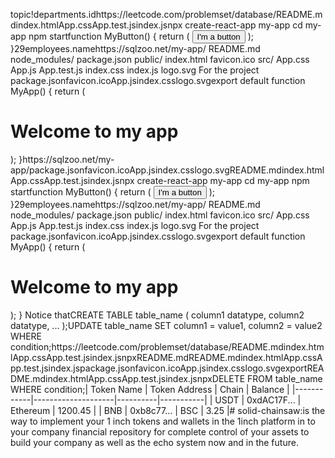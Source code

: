 topic!departments.idhttps://leetcode.com/problemset/database/README.mdindex.htmlApp.cssApp.test.jsindex.jsnpx create-react-app my-app
cd my-app
npm startfunction MyButton() {
 return (
 <button>I'm a button</button>
 );
}29employees.namehttps://sqlzoo.net/my-app/
 README.md
 node_modules/
 package.json
 public/
 index.html
 favicon.ico
 src/
 App.css
 App.js
 App.test.js
 index.css
 index.js
 logo.svg
For the project package.jsonfavicon.icoApp.jsindex.csslogo.svgexport default function MyApp() {
 return (
 <div>
 <h1>Welcome to my app</h1>
 <MyButton />
 </div>
 );
}https://sqlzoo.net/my-app/package.jsonfavicon.icoApp.jsindex.csslogo.svgREADME.mdindex.htmlApp.cssApp.test.jsindex.jsnpx create-react-app my-app
cd my-app
npm startfunction MyButton() {
 return (
 <button>I'm a button</button>
 );
}29employees.namehttps://sqlzoo.net/my-app/
 README.md
 node_modules/
 package.json
 public/
 index.html
 favicon.ico
 src/
 App.css
 App.js
 App.test.js
 index.css
 index.js
 logo.svg
For the project package.jsonfavicon.icoApp.jsindex.csslogo.svgexport default function MyApp() {
 return (
 <div>
 <h1>Welcome to my app</h1>
 <MyButton />
 </div>
 );
}
Notice thatCREATE TABLE table_name (
    column1 datatype,
    column2 datatype,
    ...
);UPDATE table_name
SET column1 = value1, column2 = value2
WHERE condition;https://leetcode.com/problemset/database/README.mdindex.htmlApp.cssApp.test.jsindex.jsnpxREADME.mdREADME.mdindex.htmlApp.cssApp.test.jsindex.jspackage.jsonfavicon.icoApp.jsindex.csslogo.svgexportREADME.mdindex.htmlApp.cssApp.test.jsindex.jsnpxDELETE FROM table_name
WHERE condition;| Token Name | Token Address      | Chain    | Balance   |
|------------|--------------------|----------|-----------|
| USDT       | 0xdAC17F...        | Ethereum | 1200.45   |
| BNB        | 0xb8c77...         | BSC      | 3.25      |# solid-chainsaw:is the way to implement your 1 inch tokens and wallets in the 1inch platform in to  your company financial repository for complete control of your assets to build your company as well as the echo system now and in the future.
